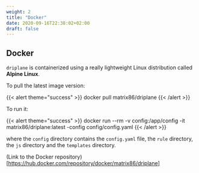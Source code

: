 ```yaml
---
weight: 2
title: "Docker"
date: 2020-09-16T22:38:02+02:00
draft: false
---
```


## Docker

`driplane` is containerized using a really lightweight Linux distribution called **Alpine Linux**.

To pull the latest image version:

{{< alert theme="success" >}}
docker pull matrix86/driplane
{{< /alert >}}

To run it:

{{< alert theme="success" >}}
docker run --rm -v config:/app/config -it matrix86/driplane:latest -config config/config.yaml
{{< /alert >}}

where the `config` directory contains the `config.yaml` file, the `rule` directory, the `js` directory and the `templates` directory.


(Link to the Docker repository)[https://hub.docker.com/repository/docker/matrix86/driplane]